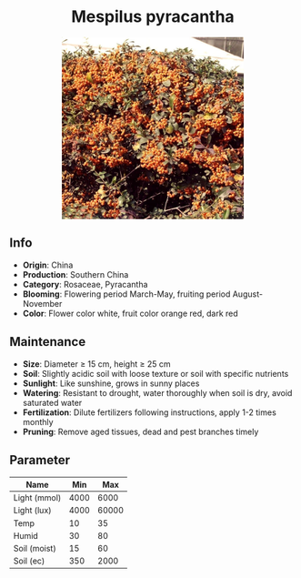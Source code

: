 <h1 align='center'>Mespilus pyracantha</h1>
<p align="center">
    <img 
        align='center'
        width='320'
        src="../images/mespilus pyracantha.png" 
        alt='Mespilus pyracantha' />
</p>

## Info

 - **Origin**: China
 - **Production**: Southern China
 - **Category**: Rosaceae, Pyracantha
 - **Blooming**: Flowering period March-May, fruiting period August-November
 - **Color**: Flower color white, fruit color orange red, dark red

## Maintenance

 - **Size**: Diameter ≥ 15 cm, height ≥ 25 cm
 - **Soil**: Slightly acidic soil with loose texture or soil with specific nutrients
 - **Sunlight**: Like sunshine, grows in sunny places
 - **Watering**: Resistant to drought, water thoroughly when soil is dry, avoid saturated water
 - **Fertilization**: Dilute fertilizers following instructions, apply 1-2 times monthly
 - **Pruning**: Remove aged tissues, dead and pest branches timely

## Parameter

| Name         | Min  | Max   |
|--------------|------|-------|
| Light (mmol) | 4000 | 6000  |
| Light (lux)  | 4000 | 60000 |
| Temp         | 10    | 35    |
| Humid        | 30   | 80    |
| Soil (moist) | 15   | 60    |
| Soil (ec)    | 350  | 2000  |